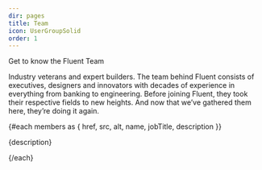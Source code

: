 ```yaml
---
dir: pages
title: Team
icon: UserGroupSolid
order: 1
---
```


<script>
  import { Img, Heading, P } from 'flowbite-svelte'
  import { 
    Section, 
    TeamWrapper, 
    TeamHeader, 
    TeamBody, 
    TeamItem, 
    Facebook, 
    Github, 
    Twitter
  } from 'flowbite-svelte-blocks';

  let imgClass = `
    grayscale
    hover:grayscale-0
    object-cover
    w-25
    h-25
    rounded-xl
    shadow-xl
    xs:rounded-full
    sm:rounded-none
  `;

  let members = [
    {
      href: '/',
      src: '/images/team/00_team_member.jpg',
      alt: 'Bradley Allgood',
      name: 'Bradley Allgood',
      jobTitle: 'Chief Executive Officer',
      description: 'Bradley drives the technical strategy of the fluent platform and brand.'
    },
    {
      href: '/',
      src: '/images/team/01_team_member.jpg',
      alt: 'Greg Guedel',
      name: 'Greg Guedel',
      jobTitle: 'Chief Legal Officer',
      description: ''
    },
    {
      href: '/',
      src: '/images/team/02_team_member.jpg',
      alt: 'John Buckle',
      name: 'John Buckle',
      jobTitle: 'Lead Backend Engineer',
      description: 'John drives the technical strategy'
    },
    {
      href: '/',
      src: '/images/team/03_team_member.jpg',
      alt: 'Amrita Srivastava',
      name: 'Amrita Srivastava',
      jobTitle: 'Program Advisor',
      description: 'Amrita drives the program strategy.'
    },
    {
      href: '/',
      src: '/images/team/04_team_member.jpg',
      alt: 'Anthony Nixon',
      name: 'Anthony Nixon',
      jobTitle: 'Senior Software Engineer',
      description: ''
    },
    {
      href: '/',
      src: '/images/team/05_team_member.jpg',
      alt: 'Armin Ranjbar',
      name: 'Armin Ranjbar',
      jobTitle: 'Chief Technology Officer',
      description: 'Armin guides the technical strategy'
    },
    {
      href: '/',
      src: '/images/team/06_team_member.jpg',
      alt: 'Khaled Khan',
      name: 'Khaled Khan',
      jobTitle: 'Chief Strategy Officer',
      description: 'Khaled drives the strategy.'
    },
    {
      href: '/',
      src: '/images/team/07_team_member.jpg',
      alt: 'Brent Tanner',
      name: 'Brent Tanner',
      jobTitle: 'Chief Operations Officer',
      description: 'Brent guides the operations'
    },
    {
      href: '/',
      src: '/images/team/08_team_member.jpg',
      alt: 'William Hester',
      name: 'William Hester',
      jobTitle: 'Head of Engineering',
      description: 'William heads up engineering.'
    },
    {
      href: '/',
      src: '/images/team/09_team_member.png',
      alt: 'anon',
      name: 'K. Poett',
      jobTitle: 'Sr. Lead Engineer',
      description: 'Poet of code, not words.'
    }
  ];
</script>

<Section name="team">
  <TeamWrapper>
    <TeamHeader>
      <svelte:fragment slot="label">Get to know the Fluent Team</svelte:fragment>
      <P class="font-light text-gray-500 lg:mb-16 sm:text-xl dark:text-gray-400"> 
        Industry veterans and expert builders.
        The team behind Fluent consists of executives, 
        designers and innovators with decades of experience 
        in everything from banking to engineering.
        Before joining Fluent, they took their respective fields to new heights. 
        And now that we’ve gathered them here, they’re doing it again.
      </P> 
    </TeamHeader>
    <TeamBody>
      {#each members as { href, src, alt, name, jobTitle, description }}
      <TeamItem {href} {src} {alt} {name} {jobTitle} {imgClass}>
        <P class="mt-3 mb-4 font-light text-gray-500 dark:text-gray-400">
          {description}
        </P>
        <svelte:fragment slot="social">
          <Facebook href="https://www.facebook.com/" />
          <Github href="https://github.com/" />
          <Twitter href="https://twitter.com/" />
        </svelte:fragment>
      </TeamItem>
      {/each}
    </TeamBody>
  </TeamWrapper>
</Section>
